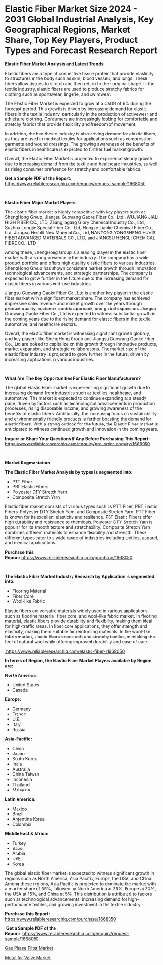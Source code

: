 <p><h1>Elastic Fiber Market Size 2024 - 2031 Global Industrial Analysis, Key Geographical Regions, Market Share, Top Key Players, Product Types and Forecast Research Report</h1></p><p><strong>Elastic Fiber Market Analysis and Latest Trends</strong></p>
<p><p>Elastic fibers are a type of connective tissue protein that provide elasticity to structures in the body such as skin, blood vessels, and lungs. These fibers allow tissues to stretch and then return to their original shape. In the textile industry, elastic fibers are used to produce stretchy fabrics for clothing such as sportswear, lingerie, and swimwear.</p><p>The Elastic Fiber Market is expected to grow at a CAGR of 6% during the forecast period. This growth is driven by increasing demand for elastic fibers in the textile industry, particularly in the production of activewear and athleisure clothing. Consumers are increasingly looking for comfortable and stretchy fabrics that provide flexibility and freedom of movement.</p><p>In addition, the healthcare industry is also driving demand for elastic fibers, as they are used in medical textiles for applications such as compression garments and wound dressings. The growing awareness of the benefits of elastic fibers in healthcare is expected to further fuel market growth.</p><p>Overall, the Elastic Fiber Market is projected to experience steady growth due to increasing demand from the textile and healthcare industries, as well as rising consumer preference for stretchy and comfortable fabrics.</p></p>
<p><strong>Get a Sample PDF of the Report:&nbsp;</strong> <a href="https://www.reliableresearchiq.com/enquiry/request-sample/1668050">https://www.reliableresearchiq.com/enquiry/request-sample/1668050</a></p>
<p>&nbsp;</p>
<p><strong>Elastic Fiber Major Market Players</strong></p>
<p><p>The elastic fiber market is highly competitive with key players such as ShengHong Group, Jiangsu Guowang Gaoke Fiber Co., Ltd., WUJIANG JIALI HIGH FIBER CO., LTD, Zhangjiagang Glory Chemical Industry Co., Ltd, Suzhou Longjie Special Fiber Co., Ltd, Hongze Lianhe Chemical Fiber Co., Ltd, Jiangsu Heshili New Material Co., Ltd, NANTONG YONGSHENG HUVIS FIBER ADVANCED MATERIALS CO., LTD, and JIANGSU HENGLI CHEMICAL FIBRE CO., LTD.</p><p>Among these, ShengHong Group is a leading player in the elastic fiber market with a strong presence in the industry. The company has a wide product portfolio and offers high-quality elastic fibers to various industries. ShengHong Group has shown consistent market growth through innovation, technological advancements, and strategic partnerships. The company is expected to grow further in the future due to the increasing demand for elastic fibers in various end-use industries.</p><p>Jiangsu Guowang Gaoke Fiber Co., Ltd is another key player in the elastic fiber market with a significant market share. The company has achieved impressive sales revenue and market growth over the years through product quality, customer-centric approach, and global expansion. Jiangsu Guowang Gaoke Fiber Co., Ltd is expected to witness substantial growth in the coming years due to the rising demand for elastic fibers in the textile, automotive, and healthcare sectors.</p><p>Overall, the elastic fiber market is witnessing significant growth globally, and key players like ShengHong Group and Jiangsu Guowang Gaoke Fiber Co., Ltd are poised to capitalize on this growth through innovative products, market expansion, and strategic collaborations. The market size of the elastic fiber industry is projected to grow further in the future, driven by increasing applications in various industries.</p></p>
<p>&nbsp;</p>
<p><strong>What Are The Key Opportunities For Elastic Fiber Manufacturers?</strong></p>
<p><p>The global Elastic Fiber market is experiencing significant growth due to increasing demand from industries such as textiles, healthcare, and automotive. The market is expected to continue expanding at a steady pace, driven by factors such as technological advancements in production processes, rising disposable income, and growing awareness of the benefits of elastic fibers. Additionally, the increasing focus on sustainability and environmentally friendly products is further boosting the demand for elastic fibers. With a strong outlook for the future, the Elastic Fiber market is anticipated to witness continued growth and innovation in the coming years.</p></p>
<p><strong>Inquire or Share Your Questions If Any Before Purchasing This Report:</strong> <a href="https://www.reliableresearchiq.com/enquiry/pre-order-enquiry/1668050">https://www.reliableresearchiq.com/enquiry/pre-order-enquiry/1668050</a></p>
<p>&nbsp;</p>
<p><strong>Market Segmentation</strong></p>
<p><strong>The Elastic Fiber Market Analysis by types is segmented into:</strong></p>
<p><ul><li>PTT Fiber</li><li>PBT Elastic Fibers</li><li>Polyester DTY Stretch Yarn</li><li>Composite Stretch Yarn</li></ul></p>
<p><p>Elastic fiber market consists of various types such as PTT Fiber, PBT Elastic Fibers, Polyester DTY Stretch Yarn, and Composite Stretch Yarn. PTT Fiber is known for its excellent elasticity and resilience. PBT Elastic Fibers offer high durability and resistance to chemicals. Polyester DTY Stretch Yarn is popular for its smooth texture and stretchability. Composite Stretch Yarn combines different materials to enhance flexibility and strength. These different types cater to a wide range of industries including textiles, apparel, and medical applications.</p></p>
<p><strong>Purchase this Report:&nbsp;</strong><a href="https://www.reliableresearchiq.com/purchase/1668050">https://www.reliableresearchiq.com/purchase/1668050</a></p>
<p>&nbsp;</p>
<p><strong>The Elastic Fiber Market Industry Research by Application is segmented into:</strong></p>
<p><ul><li>Flooring Material</li><li>Fiber Core</li><li>Wool-like Fabric</li></ul></p>
<p><p>Elastic fibers are versatile materials widely used in various applications such as flooring material, fiber core, and wool-like fabric market. In flooring material, elastic fibers provide durability and flexibility, making them ideal for high-traffic areas. In fiber core applications, they offer strength and elasticity, making them suitable for reinforcing materials. In the wool-like fabric market, elastic fibers create soft and stretchy textiles, mimicking the feel of natural wool while offering improved durability and ease of care.</p></p>
<p><a href="https://www.reliableresearchiq.com/elastic-fiber-r1668050">&nbsp;https://www.reliableresearchiq.com/elastic-fiber-r1668050</a></p>
<p><strong>In terms of Region, the Elastic Fiber Market Players available by Region are:</strong></p>
<p>
    <p> <strong> North America: </strong>
        <ul>
            <li>United States</li>
            <li>Canada</li>
        </ul>
        </p> 
    <p> <strong> Europe: </strong>
        <ul>
            <li>Germany</li>
            <li>France</li>
            <li>U.K.</li>
            <li>Italy</li>
            <li>Russia</li>
        </ul>
        </p> 
    <p> <strong> Asia-Pacific: </strong>
        <ul>
            <li>China</li>
            <li>Japan</li>
            <li>South Korea</li>
            <li>India</li>
            <li>Australia</li>
            <li>China Taiwan</li>
            <li>Indonesia</li>
            <li>Thailand</li>
            <li>Malaysia</li>
        </ul>
        </p> 
    <p> <strong> Latin America: </strong>
        <ul>
            <li>Mexico</li>
            <li>Brazil</li>
            <li>Argentina Korea</li>
            <li>Colombia</li>
        </ul>
        </p> 
    <p> <strong> Middle East & Africa: </strong>
        <ul>
            <li>Turkey</li>
            <li>Saudi</li>
            <li>Arabia</li>
            <li>UAE</li>
            <li>Korea</li>
        </ul>
    </p>
    </p>
<p><p>The global elastic fiber market is expected to witness significant growth in regions such as North America, Asia Pacific, Europe, the USA, and China. Among these regions, Asia Pacific is projected to dominate the market with a market share of 35%, followed by North America at 25%, Europe at 20%, the USA at 15%, and China at 5%. This distribution is attributed to factors such as technological advancements, increasing demand for high-performance textiles, and growing investment in the textile industry.</p></p>
<p><strong>Purchase this Report: </strong><a href="https://www.reliableresearchiq.com/purchase/1668050">https://www.reliableresearchiq.com/purchase/1668050</a></p>
<p>&nbsp;<strong>Get a Sample PDF of the Report:&nbsp;&nbsp;</strong><a href="https://www.reliableresearchiq.com/enquiry/request-sample/1668050">https://www.reliableresearchiq.com/enquiry/request-sample/1668050</a></p>
<p><strong></strong></p>
<p><p><a href="https://medium.com/@christopher.walker6564/gas-phase-filter-market-share-and-new-trends-analysis-by-its-type-application-end-use-and-d8a65f6e0439">Gas Phase Filter Market</a></p><p><a href="https://medium.com/@alberthenry754/metal-air-valve-market-size-by-type-stainless-steel-air-valve-aluminum-alloy-air-valve-brass-air-854b704fe621">Metal Air Valve Market</a></p></p>